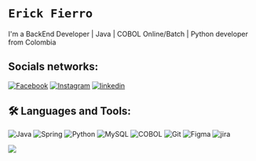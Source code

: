 # `Erick Fierro`
I'm a BackEnd Developer | Java | COBOL Online/Batch | Python developer from Colombia

## Socials networks:
[![Facebook](https://img.shields.io/badge/Facebook-%231877F2.svg?style=for-the-badge&logo=Facebook&logoColor=white)](https://www.facebook.com/erickfierr/)
[![Instagram](https://img.shields.io/badge/Instagram-%23E4405F.svg?style=for-the-badge&logo=Instagram&logoColor=white)](https://www.instagram.com/steven_fierr/) 
[![linkedin](https://img.shields.io/badge/linkedin-0A66C2?style=for-the-badge&logo=linkedin&logoColor=white)](https://linkedin.com/in/erick-stiven-fierro-perdomo)

## 🛠 Languages and Tools:
![Java](https://img.shields.io/badge/Java-ED8B00?style=for-the-badge&logo=openjdk&logoColor=white) ![Spring](https://img.shields.io/badge/Spring-6DB33F?style=for-the-badge&logo=spring&logoColor=white) ![Python](https://img.shields.io/badge/Python-3776AB?style=for-the-badge&logo=python&logoColor=white) ![MySQL](	https://img.shields.io/badge/MySQL-005C84?style=for-the-badge&logo=mysql&logoColor=white) ![COBOL](https://img.shields.io/badge/cobol-003545.svg?style=for-the-badge&logo=cobol&logoColor=white) ![Git](https://img.shields.io/badge/GIT-E44C30?style=for-the-badge&logo=git&logoColor=white) ![Figma](https://img.shields.io/badge/figma-%23F24E1E.svg?style=for-the-badge&logo=figma&logoColor=white) ![jira](	https://img.shields.io/badge/Jira-0052CC?style=for-the-badge&logo=Jira&logoColor=white)

![](https://quotes-github-readme.vercel.app/api?type=horizontal&theme=radical)
